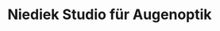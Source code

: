 ---
title: "Niediek Studio für Augenoptik"
url: /kernen-im-remstal/niediek-studio-fuer-augenoptik/
shop: Optiker
---